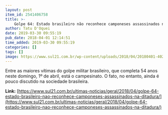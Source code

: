 ```yaml
---
layout: post
item_id: 2541406758
title: >-
    Golpe 64: Estado brasileiro não reconhece camponeses assassinados na ditadura
author: Tatu D'Oquei
date: 2019-03-30 09:55:19
pub_date: 2018-04-01 12:14:51
time_added: 2019-03-30 09:55:19
categories: []
tags: []
image: https://www.sul21.com.br/wp-content/uploads/2018/04/20180401-40228265515_053e677467_z.jpg
---
```


Entre as maiores vítimas do golpe militar brasileiro, que completa 54 anos neste domingo, 1º de abril, está o campesinato. O fato, no entanto, ainda é pouco discutido na sociedade brasileira.

**Link:** [https://www.sul21.com.br/ultimas-noticias/geral/2018/04/golpe-64-estado-brasileiro-nao-reconhece-camponeses-assassinados-na-ditadura/](https://www.sul21.com.br/ultimas-noticias/geral/2018/04/golpe-64-estado-brasileiro-nao-reconhece-camponeses-assassinados-na-ditadura/)

